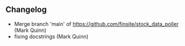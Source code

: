 ## Changelog

- Merge branch 'main' of <https://github.com/finsite/stock_data_poller> (Mark Quinn)
- fixing docstrings (Mark Quinn)
